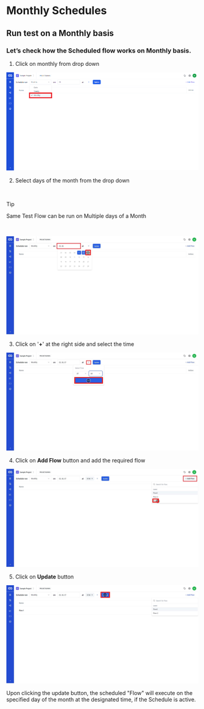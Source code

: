# Monthly Schedules

## Run test on a Monthly basis


### Let’s check how the Scheduled flow works on Monthly basis.

1. Click on monthly from drop down

![MS 1](/images/MS%201.png)  

2. Select days of the month from the drop down

<br>

> [!Tip]
> Same Test Flow can be run on Multiple days of a Month

<br>


![MS 3](/images/MS%203.jpg)

3. Click on '**+**' at the right side and select the time 

![MS 4](/images/MS%204.jpg)

4. Click on **Add Flow** button and add the required flow 

![MS 6](/images/MS%206.jpg)

5. Click on **Update** button

![MS 7](/images/MS%207.jpg)

Upon clicking the update button, the scheduled "Flow" will execute on the specified day of the month at the designated time, if the Schedule is active.